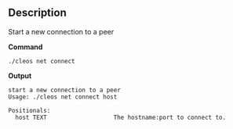 ## Description
Start a new connection to a peer

**Command**

```shell
./cleos net connect
```

**Output**

```shell
start a new connection to a peer
Usage: ./cleos net connect host

Positionals:
  host TEXT                   The hostname:port to connect to.
```
